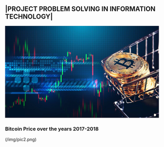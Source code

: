 <h2>|PROJECT PROBLEM SOLVING IN INFORMATION TECHNOLOGY|</h2>
<a href=""><img src="img/pic1.jpg" width="1000px"  height="300"></a><br>
<h3>Bitcoin Price over the years 2017-2018</h3>

(/img/pic2.png)
